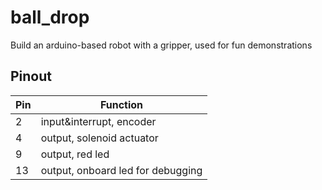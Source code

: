 # ball_drop
Build an arduino-based robot with a gripper, used for fun demonstrations


## Pinout

| Pin           |  Function |
| ------------- | ------------- |
| 2  | input&interrupt, encoder  |
| 4  | output, solenoid actuator  |
| 9  | output, red led |
| 13 | output, onboard led for debugging |
